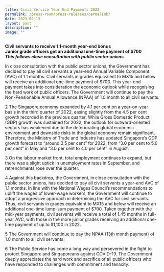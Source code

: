 ```yaml
---
title: Civil Service Year End Payments 2022
permalink: /press-room/press-releases/permalink/
date: 2023-02-13
layout: post
description: ""
image: ""
---
```

**Civil servants to receive 1.1-month year-end bonus   
Junior grade officers get an additional one-time payment of $700**  
_**This follows close consultation with public sector unions**_

In close consultation with the public sector unions, the Government has decided to pay all civil servants a year-end Annual Variable Component (AVC) of 1.1 months. Civil servants in grades equivalent to MX15 and below will receive an additional one-time payment of $700. This year-end payment takes into consideration the economic outlook while recognising the hard work of public officers. The Government will continue to pay the Non-Pensionable Annual Allowance (NPAA) of 1.0 month to all civil servants.  
  
2 The Singapore economy expanded by 4.1 per cent on a year-on-year basis in the third quarter of 2022, easing slightly from the 4.5 per cent growth recorded in the previous quarter. While Gross Domestic Product (GDP) growth was sustained for 2022, the outlook for outward-oriented sectors has weakened due to the deteriorating global economic environment and downside risks in the global economy remain significant. Therefore, the Ministry of Trade and Industry has updated Singapore’s GDP growth forecast to “around 3.5 per cent” for 2022, from “3.0 per cent to 5.0 per cent” in May and “3.0 per cent to 4.0 per cent” in August.  
  
3 On the labour market front, total employment continues to expand, but there was a slight uptick in unemployment rates in September, and retrenchments rose over the quarter.  
  
4 Against this backdrop, the Government, in close consultation with the public sector unions, has decided to pay all civil servants a year-end AVC of 1.1 months. In line with the National Wages Council’s recommendations to uplift the wages of lower-wage workers, the Government will continue to adopt a progressive approach in determining the AVC for civil servants. Thus, civil servants in grades equivalent to MX15 and below will receive an additional one-time lump-sum payment of $700. Taken together with the mid-year payments, civil servants will receive a total of 1.45 months in full-year AVC, with those in the more junior grades receiving an additional one-time payment of up to $1,100 in 2022.   
  
5 The Government will continue to pay the NPAA (13th month payment) of 1.0 month to all civil servants.  
  
6 The Public Service has come a long way and persevered in the fight to protect Singapore and Singaporeans against COVID-19. The Government deeply appreciates the hard work and sacrifice of all public officers who have responded to challenges with commitment and tenacity.